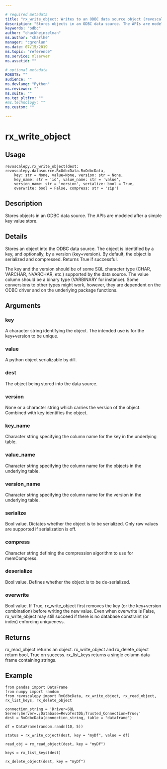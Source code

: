 ```yaml
--- 
 
# required metadata 
title: "rx_write_object: Writes to an ODBC data source object (revoscalepy)" 
description: "Stores objects in an ODBC data source. The APIs are modelled after a simple key value store." 
keywords: "odbc" 
author: "chuckheinzelman"
ms.author: "charlhe" 
manager: "cgronlun" 
ms.date: 07/15/2019
ms.topic: "reference" 
ms.service: mlserver
ms.assetid: "" 
 
# optional metadata 
ROBOTS: "" 
audience: "" 
ms.devlang: "Python" 
ms.reviewer: "" 
ms.suite: "" 
ms.tgt_pltfrm: "" 
#ms.technology: "" 
ms.custom: "" 
 
---
```


# rx_write_object


 


## Usage



```
revoscalepy.rx_write_object(dest: revoscalepy.datasource.RxOdbcData.RxOdbcData,
    key: str = None, value=None, version: str = None,
    key_name: str = 'id', value_name: str = 'value',
    version_name: str = 'version', serialize: bool = True,
    overwrite: bool = False, compress: str = 'zip')
```





## Description

Stores objects in an ODBC data source. The APIs are modeled
after a simple key value store.


## Details

Stores an object into the ODBC data source. The object
is identified by a key, and optionally, by a version (key+version). By
default, the object is serialized and compressed. Returns True if
successful.

The key and the version should be of some SQL character type
(CHAR, VARCHAR, NVARCHAR, etc.) supported by the data source. The value
column should be a binary type (VARBINARY for instance). Some
conversions to other types might work, however, they are dependent on
the ODBC driver and on the underlying package functions.


## Arguments


### key

A character string identifying the object. The intended use is
for the key+version to be unique.


### value

A python object serializable by dill.


### dest

The object being stored into the data source.


### version

None or a character string which carries the version of the
object. Combined with key identifies the object.


### key_name

Character string specifying the column name for the key in
the underlying table.


### value_name

Character string specifying the column name for the
objects in the underlying table.


### version_name

Character string specifying the column name for the
version in the underlying table.


### serialize

Bool value. Dictates whether the object is to be
serialized. Only raw values are supported if serialization is off.


### compress

Character string defining the compression algorithm to use
for memCompress.


### deserialize

Bool value. Defines whether the object is to be
de-serialized.


### overwrite

Bool value. If True, rx_write_object first removes the
key (or the key+version combination) before writing the new value. Even
when overwrite is False, rx_write_object may still succeed if there is no
database constraint (or index) enforcing uniqueness.


## Returns

rx_read_object returns an object. rx_write_object and rx_delete_object
return bool, True on success. rx_list_keys returns a single column
data frame containing strings.


## Example



```
from pandas import DataFrame
from numpy import random
from revoscalepy import RxOdbcData, rx_write_object, rx_read_object, rx_list_keys, rx_delete_object

connection_string = 'Driver=SQL Server;Server=.;Database=RevoTestDb;Trusted_Connection=True;'
dest = RxOdbcData(connection_string, table = "dataframe")

df = DataFrame(random.randn(10, 5))

status = rx_write_object(dest, key = "myDf", value = df)

read_obj = rx_read_object(dest, key = "myDf")

keys = rx_list_keys(dest)

rx_delete_object(dest, key = "myDf")
```

